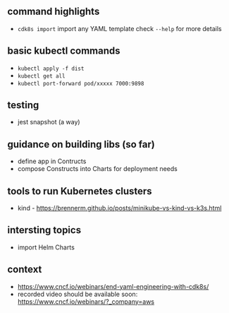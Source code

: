 ## command highlights
 * `cdk8s import`     import any YAML template check `--help` for more details

## basic kubectl commands
 * `kubectl apply -f dist`
 * `kubectl get all`
 * `kubectl port-forward pod/xxxxx 7000:9898`

## testing
 * jest snapshot (a way)

## guidance on building libs (so far)
 * define app in Contructs
 * compose Constructs into Charts for deployment needs

## tools to run Kubernetes clusters
 * kind - https://brennerm.github.io/posts/minikube-vs-kind-vs-k3s.html

## intersting topics
 * import Helm Charts

## context
 * https://www.cncf.io/webinars/end-yaml-engineering-with-cdk8s/
 * recorded video should be available soon: https://www.cncf.io/webinars/?_company=aws